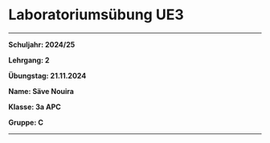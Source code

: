 # Laboratoriumsübung UE3

---

__Schuljahr: 2024/25__

__Lehrgang: 2__

__Übungstag: 21.11.2024__

__Name: Säve Nouira__

__Klasse: 3a APC__

__Gruppe: C__


---